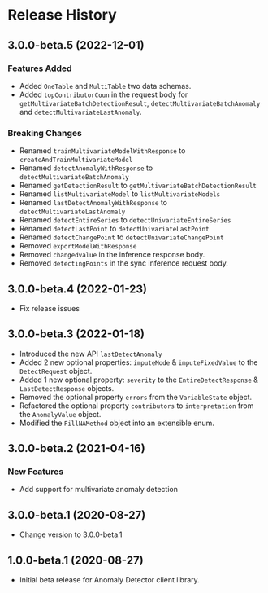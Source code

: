 # Release History

## 3.0.0-beta.5 (2022-12-01)

### Features Added

- Added `OneTable` and `MultiTable` two data schemas.
- Added `topContributorCoun` in the request body for `getMultivariateBatchDetectionResult`, `detectMultivariateBatchAnomaly` and `detectMultivariateLastAnomaly`.

### Breaking Changes

- Renamed `trainMultivariateModelWithResponse` to `createAndTrainMultivariateModel`
- Renamed `detectAnomalyWithResponse` to `detectMultivariateBatchAnomaly`
- Renamed `getDetectionResult` to `getMultivariateBatchDetectionResult`
- Renamed `listMultivariateModel` to `listMultivariateModels`
- Renamed `lastDetectAnomalyWithResponse` to `detectMultivariateLastAnomaly`
- Renamed `detectEntireSeries` to `detectUnivariateEntireSeries`
- Renamed `detectLastPoint` to `detectUnivariateLastPoint`
- Renamed `detectChangePoint` to `detectUnivariateChangePoint`
- Removed `exportModelWithResponse`
- Removed `changedvalue` in the inference response body.
- Removed `detectingPoints` in the sync inference request body.



## 3.0.0-beta.4 (2022-01-23)

- Fix release issues

## 3.0.0-beta.3 (2022-01-18)

- Introduced the new API `lastDetectAnomaly`
- Added 2 new optional properties: `imputeMode` & `imputeFixedValue` to the `DetectRequest` object.
- Added 1 new optional property: `severity` to the `EntireDetectResponse` & `LastDetectResponse` objects.
- Removed the optional property `errors` from the `VariableState` object.
- Refactored the optional property `contributors` to `interpretation` from the `AnomalyValue` object.
- Modified the `FillNAMethod` object into an extensible enum.


## 3.0.0-beta.2 (2021-04-16)

### New Features

- Add support for multivariate anomaly detection

## 3.0.0-beta.1 (2020-08-27)

- Change version to 3.0.0-beta.1

## 1.0.0-beta.1 (2020-08-27)

- Initial beta release for Anomaly Detector client library.
